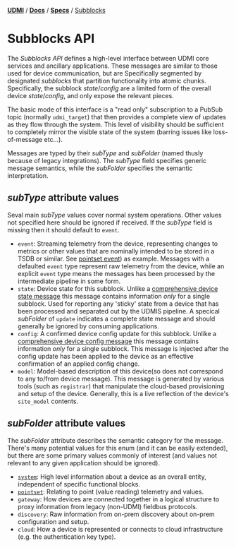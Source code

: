 [**UDMI**](../../) / [**Docs**](../) / [**Specs**](./) / [Subblocks](#)

# Subblocks API

The _Subblocks API_ defines a high-level interface between UDMI core services and ancillary
applications. These messages are similar to those used for device communication, but are
Specifically segmented by designated _subblocks_ that partition functionality into atomic
chunks. Specifically, the subblock _state_/_config_ are a limited form of the overall
device _state_/_config_, and only expose the relevant pieces.

The basic mode of this interface is a "read only" subscription to a PubSub topic (normally
`udmi_target`) that then provides a complete view of updates as they flow through the system.
This level of visibility should be sufficient to completely mirror the
visible state of the system (barring issues like loss-of-message etc...).

Messages are typed by their _subType_ and _subFolder_ (named thusly because of legacy integrations).
The _subType_ field specifies generic message semantics, while the _subFolder_ specifies the
semantic interpretation.

## _subType_ attribute values

Seval main _subType_ values cover normal system operations. Other values not specified here should
be ignored if received. If the _subType_ field is missing then it should default to `event`.

* `event`: Streaming telemetry from the device, representing changes to metrics or other values
  that are nominally intended to be stored in a TSDB or similar.
  See [pointset event](../../tests/schemas/events_pointset/example.json)) as example. Messages
  with a defaulted `event` type represent raw telemetry from the device, while an explicit `event`
  type means the messages has been processed by the intermediate pipeline in some form.
* `state`: Device state for this subblock. Unlike a
  [comprehensive device state message](../../tests/schemas/state/example.json)
  this message contains information _only_ for a single subblock. Used for reporting any 'sticky'
  state from a device that has been processed and separated out by the UDMIS pipeline. A specical
  _subFolder_ of `update` indicates a complete state message and should generally be ignored by
  consuming applications.
* `config`: A confirmed device config update for this subblock. Unlike a
  [comprehensive device config message](../../tests/schemas/config/example.json)
  this message contains information _only_ for a single subblock. This message is injected after
  the config update has been applied to the device as an effective confirmation of an applied
  config change.
* `model`: Model-based description of this device(so does not correspond to any to/from device
  message). This message is generated by various tools (such as `registrar`) that manipulate the
  cloud-based provisioning and setup of the device. Generally, this is a live reflection of the
  device's `site_model` contents.

## _subFolder_ attribute values

The _subFolder_ attribute describes the semantic category for the message. There's many potential
values for this enum (and it can be easily extended), but there are some primary values commonly
of interest (and values not relevant to any given application should be ignored).

* [`system`](../messages/system.md): High level information about a device as an overall entity,
  independent of specific functional blocks.
* [`pointset`](../messages/pointset.md): Relating to point (value reading) telemetry and values.
* `gateway`: How devices are connected together in a logical structure to proxy information from
  legacy (non-UDMI) fieldbus protocols.
* `discovery`: Raw information from on-prem discovery about on-prem configuration and setup.
* `cloud`: How a device is represented or connects to cloud infrastructure (e.g. the authentication
  key type).
